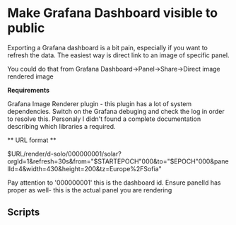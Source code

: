 Make Grafana Dashboard visible to public
========================================

Exporting a Grafana dashboard is a bit pain, especially if you want to refresh the data. The easiest way is direct link to an image of specific panel.

You could do that from Grafana Dashboard->Panel->Share->Direct image rendered image

**Requirements**

Grafana Image Renderer plugin - this plugin has a lot of system dependencies. Switch on the Grafana debuging and check the log in order to resolve this. Personaly I didn't found a complete documentation describing which libraries a required.

** URL format **

$URL/render/d-solo/000000001/solar?orgId=1&refresh=30s&from="$STARTEPOCH"000&to="$EPOCH"000&panelId=4&width=430&height=200&tz=Europe%2FSofia"

Pay attention to '000000001' this is the dashboard id. Ensure panelId has proper as well- this is the actual panel you are rendering

Scripts
-------
